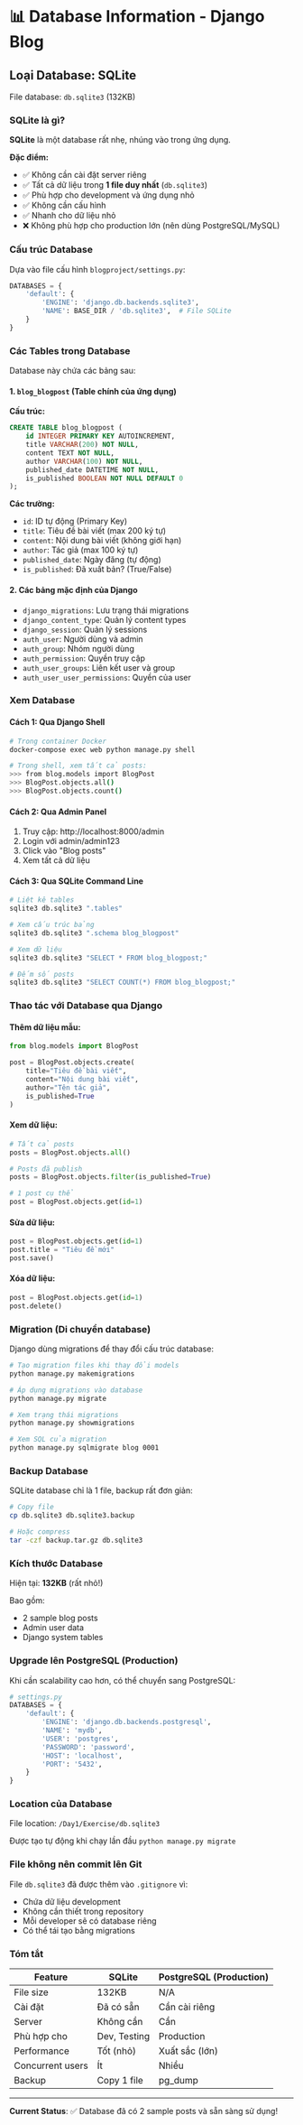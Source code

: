 # 📊 Database Information - Django Blog

## Loại Database: SQLite

File database: `db.sqlite3` (132KB)

### SQLite là gì?

**SQLite** là một database rất nhẹ, nhúng vào trong ứng dụng.

**Đặc điểm:**
- ✅ Không cần cài đặt server riêng
- ✅ Tất cả dữ liệu trong **1 file duy nhất** (`db.sqlite3`)
- ✅ Phù hợp cho development và ứng dụng nhỏ
- ✅ Không cần cấu hình
- ✅ Nhanh cho dữ liệu nhỏ
- ❌ Không phù hợp cho production lớn (nên dùng PostgreSQL/MySQL)

### Cấu trúc Database

Dựa vào file cấu hình `blogproject/settings.py`:

```python
DATABASES = {
    'default': {
        'ENGINE': 'django.db.backends.sqlite3',
        'NAME': BASE_DIR / 'db.sqlite3',  # File SQLite
    }
}
```

### Các Tables trong Database

Database này chứa các bảng sau:

#### 1. `blog_blogpost` (Table chính của ứng dụng)

**Cấu trúc:**
```sql
CREATE TABLE blog_blogpost (
    id INTEGER PRIMARY KEY AUTOINCREMENT,
    title VARCHAR(200) NOT NULL,
    content TEXT NOT NULL,
    author VARCHAR(100) NOT NULL,
    published_date DATETIME NOT NULL,
    is_published BOOLEAN NOT NULL DEFAULT 0
);
```

**Các trường:**
- `id`: ID tự động (Primary Key)
- `title`: Tiêu đề bài viết (max 200 ký tự)
- `content`: Nội dung bài viết (không giới hạn)
- `author`: Tác giả (max 100 ký tự)
- `published_date`: Ngày đăng (tự động)
- `is_published`: Đã xuất bản? (True/False)

#### 2. Các bảng mặc định của Django

- `django_migrations`: Lưu trạng thái migrations
- `django_content_type`: Quản lý content types
- `django_session`: Quản lý sessions
- `auth_user`: Người dùng và admin
- `auth_group`: Nhóm người dùng
- `auth_permission`: Quyền truy cập
- `auth_user_groups`: Liên kết user và group
- `auth_user_user_permissions`: Quyền của user

### Xem Database

#### Cách 1: Qua Django Shell

```bash
# Trong container Docker
docker-compose exec web python manage.py shell

# Trong shell, xem tất cả posts:
>>> from blog.models import BlogPost
>>> BlogPost.objects.all()
>>> BlogPost.objects.count()
```

#### Cách 2: Qua Admin Panel

1. Truy cập: http://localhost:8000/admin
2. Login với admin/admin123
3. Click vào "Blog posts"
4. Xem tất cả dữ liệu

#### Cách 3: Qua SQLite Command Line

```bash
# Liệt kê tables
sqlite3 db.sqlite3 ".tables"

# Xem cấu trúc bảng
sqlite3 db.sqlite3 ".schema blog_blogpost"

# Xem dữ liệu
sqlite3 db.sqlite3 "SELECT * FROM blog_blogpost;"

# Đếm số posts
sqlite3 db.sqlite3 "SELECT COUNT(*) FROM blog_blogpost;"
```

### Thao tác với Database qua Django

#### Thêm dữ liệu mẫu:

```python
from blog.models import BlogPost

post = BlogPost.objects.create(
    title="Tiêu đề bài viết",
    content="Nội dung bài viết",
    author="Tên tác giả",
    is_published=True
)
```

#### Xem dữ liệu:

```python
# Tất cả posts
posts = BlogPost.objects.all()

# Posts đã publish
posts = BlogPost.objects.filter(is_published=True)

# 1 post cụ thể
post = BlogPost.objects.get(id=1)
```

#### Sửa dữ liệu:

```python
post = BlogPost.objects.get(id=1)
post.title = "Tiêu đề mới"
post.save()
```

#### Xóa dữ liệu:

```python
post = BlogPost.objects.get(id=1)
post.delete()
```

### Migration (Di chuyển database)

Django dùng migrations để thay đổi cấu trúc database:

```bash
# Tạo migration files khi thay đổi models
python manage.py makemigrations

# Áp dụng migrations vào database
python manage.py migrate

# Xem trạng thái migrations
python manage.py showmigrations

# Xem SQL của migration
python manage.py sqlmigrate blog 0001
```

### Backup Database

SQLite database chỉ là 1 file, backup rất đơn giản:

```bash
# Copy file
cp db.sqlite3 db.sqlite3.backup

# Hoặc compress
tar -czf backup.tar.gz db.sqlite3
```

### Kích thước Database

Hiện tại: **132KB** (rất nhỏ!)

Bao gồm:
- 2 sample blog posts
- Admin user data
- Django system tables

### Upgrade lên PostgreSQL (Production)

Khi cần scalability cao hơn, có thể chuyển sang PostgreSQL:

```python
# settings.py
DATABASES = {
    'default': {
        'ENGINE': 'django.db.backends.postgresql',
        'NAME': 'mydb',
        'USER': 'postgres',
        'PASSWORD': 'password',
        'HOST': 'localhost',
        'PORT': '5432',
    }
}
```

### Location của Database

File location: `/Day1/Exercise/db.sqlite3`

Được tạo tự động khi chạy lần đầu `python manage.py migrate`

### File không nên commit lên Git

File `db.sqlite3` đã được thêm vào `.gitignore` vì:
- Chứa dữ liệu development
- Không cần thiết trong repository
- Mỗi developer sẽ có database riêng
- Có thể tái tạo bằng migrations

### Tóm tắt

| Feature | SQLite | PostgreSQL (Production) |
|---------|--------|-------------------------|
| File size | 132KB | N/A |
| Cài đặt | Đã có sẵn | Cần cài riêng |
| Server | Không cần | Cần |
| Phù hợp cho | Dev, Testing | Production |
| Performance | Tốt (nhỏ) | Xuất sắc (lớn) |
| Concurrent users | Ít | Nhiều |
| Backup | Copy 1 file | pg_dump |

---

**Current Status**: ✅ Database đã có 2 sample posts và sẵn sàng sử dụng!

